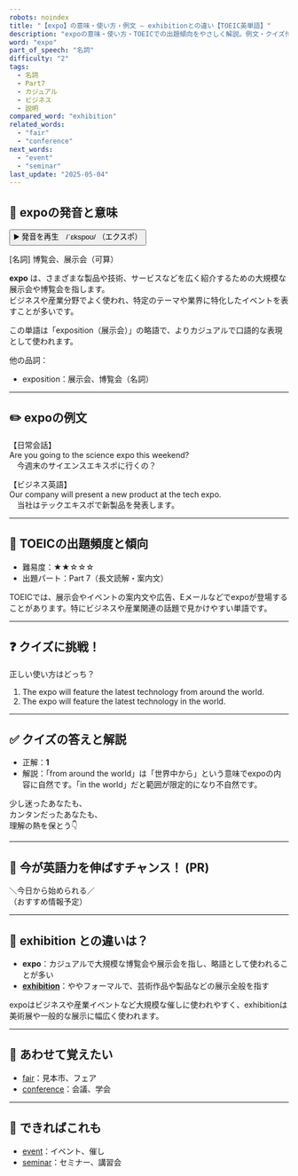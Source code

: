 ```yaml
---
robots: noindex
title: "【expo】の意味・使い方・例文 ― exhibitionとの違い【TOEIC英単語】"
description: "expoの意味・使い方・TOEICでの出題傾向をやさしく解説。例文・クイズ付きでexhibitionとの違いもわかりやすく学べます。"
word: "expo"
part_of_speech: "名詞"
difficulty: "2"
tags:
  - 名詞
  - Part7
  - カジュアル
  - ビジネス
  - 説明
compared_word: "exhibition"
related_words:
  - "fair"
  - "conference"
next_words:
  - "event"
  - "seminar"
last_update: "2025-05-04"
---
```


## 🔰 expoの発音と意味

<button class="play-audio" onclick="playTTS('expo')">
  <span class="play-audio-main">
    ▶️ 発音を再生　/ˈɛkspoʊ/
  </span>
  <span class="play-audio-sub">
    （エクスポ）
  </span>
</button>

[名詞] 博覧会、展示会（可算）

**expo** は、さまざまな製品や技術、サービスなどを広く紹介するための大規模な展示会や博覧会を指します。  
ビジネスや産業分野でよく使われ、特定のテーマや業界に特化したイベントを表すことが多いです。

この単語は「exposition（展示会）」の略語で、よりカジュアルで口語的な表現として使われます。

他の品詞：  
- exposition：展示会、博覧会（名詞）

---

## ✏️ expoの例文

【日常会話】  
Are you going to the science expo this weekend?  
　今週末のサイエンスエキスポに行くの？

【ビジネス英語】  
Our company will present a new product at the tech expo.  
　当社はテックエキスポで新製品を発表します。

---

## 🎯 TOEICの出題頻度と傾向

- 難易度：★★☆☆☆
- 出題パート：Part 7（長文読解・案内文）

TOEICでは、展示会やイベントの案内文や広告、Eメールなどでexpoが登場することがあります。特にビジネスや産業関連の話題で見かけやすい単語です。

---

## ❓ クイズに挑戦！

正しい使い方はどっち？

1. The expo will feature the latest technology from around the world.  
2. The expo will feature the latest technology in the world.

---

## ✅ クイズの答えと解説

- 正解：**1**
- 解説：「from around the world」は「世界中から」という意味でexpoの内容に自然です。「in the world」だと範囲が限定的になり不自然です。

少し迷ったあなたも、  
カンタンだったあなたも、  
理解の熱を保とう👇️

---

## 🚀 今が英語力を伸ばすチャンス！ (PR)

<div class="info-center">
＼今日から始められる／<br>  
（おすすめ情報予定）
</div>

---

## 🤔  exhibition との違いは？

- **expo**：カジュアルで大規模な博覧会や展示会を指し、略語として使われることが多い
- **[exhibition](/word/exhibition)**：ややフォーマルで、芸術作品や製品などの展示全般を指す

expoはビジネスや産業イベントなど大規模な催しに使われやすく、exhibitionは美術展や一般的な展示に幅広く使われます。

---

## 🧩 あわせて覚えたい

- [fair](/word/fair)：見本市、フェア
- [conference](/word/conference)：会議、学会

---

## 📖 できればこれも

- [event](/word/event)：イベント、催し
- [seminar](/word/seminar)：セミナー、講習会

<!-- cvid: aid46_bid10 -->

